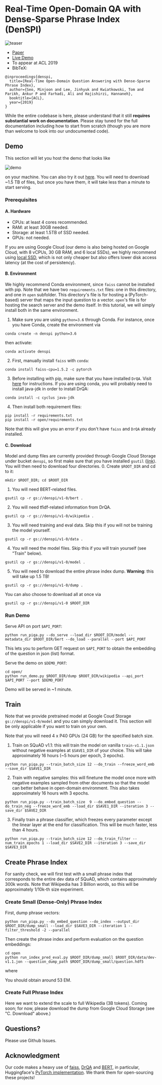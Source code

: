 # Real-Time Open-Domain QA with Dense-Sparse Phrase Index (DenSPI)

![teaser](figs/teaser.png)

- [Paper](https://arxiv.org/abs/1906.05807)
- [Live Demo](http://104.154.208.227:5900/)
- To appear at ACL 2019
- BibTeX:
```
@inproceedings{denspi,
  title={Real-Time Open-Domain Question Answering with Dense-Sparse Phrase Index},
  author={Seo, Minjoon and Lee, Jinhyuk and Kwiatkowski, Tom and Parikh, Ankur P and Farhadi, Ali and Hajishirzi, Hannaneh},
  booktitle={ACL},
  year={2019}
}
```

While the entire codebase is here, please understand that it still **requires substantial work on documentation**.
Please stay tuned for the full documentation including how to start from scratch 
(though you are more than welcome to look into our undocumented code).


## Demo
This section will let you host the demo that looks like

![demo](figs/demo.png)
 
on your machine.
You can also try it out [here](https://nlp.cs.washington.edu/denspi).
You will need to download ~1.5 TB of files, but once you have them, it will take less than a minute to start serving.

### Prerequisites

#### A. Hardware
- CPUs: at least 4 cores recommended.
- RAM: at least 30GB needed.
- Storage: at least 1.5TB of SSD needed.
- GPUs: not needed.

If you are using Google Cloud 
(our demo is also being hosted on Google Cloud, with 8 vCPUs, 30 GB RAM, and 6 local SSDs),
we highly recommend using [local SSD](https://cloud.google.com/compute/docs/disks/local-ssd), 
which is not only cheaper but also offers lower disk access latency (at the cost of persistency).



#### B. Environment
We highly recommend Conda environment, since `faiss` cannot be installed with pip.
Note that we have two `requirements.txt` files: one in this directory, and one in `open` subfolder.
This directory's file is for hosting a (PyTorch-based) server that maps the input question to a vector.
`open`'s file is for hosting the search server and the demo itself.
In this tutorial, we will simply install both in the same environment.

1. Make sure you are using `python=3.6` through Conda. For instance, once you have Conda, create the environment via
```
conda create -n denspi python=3.6
```
then activate:
```
conda activate denspi
```

2. First, manually install `faiss` with `conda`:
```
conda install faiss-cpu=1.5.2 -c pytorch
```
3. Before installing with pip, make sure that you have installed `DrQA`. 
Visit [here](https://github.com/facebookresearch/DrQA) for instructions.
If you are using conda, you will probably need to install java-jdk in order to install DrQA:
```
conda install -c cyclus java-jdk
```
4. Then install both requirement files:
```
pip install -r requirements.txt
pip install -r open/requirements.txt
```
Note that this will give you an error if you don't have `faiss` and `DrQA` already installed.


#### C. Download
Model and dump files are currently provided through Google Cloud Storage under bucket `denspi`,
 so first make sure that you have installed `gsutil` ([link](https://cloud.google.com/storage/docs/gsutil_install)).
You will then need to download four directories.
0. Create `$ROOT_DIR` and cd to it:
```
mkdir $ROOT_DIR; cd $ROOT_DIR
```
1. You will need BERT-related files. 
```
gsutil cp -r gs://denspi/v1-0/bert .
```
2. You will need tfidf-related information from DrQA. 
```
gsutil cp -r gs://denspi/v1-0/wikipedia .
```
3. You will need training and eval data. Skip this if you will not be training the model yourself.
```
gsutil cp -r gs://denspi/v1-0/data .
```
4. You will need the model files. Skip this if you will train yourself (see "Train" below).
```
gsutil cp -r gs://denspi/v1-0/model .
``` 
5. You will need to download the entire phrase index dump. **Warning**: this will take up 1.5 TB!
```
gsutil cp -r gs://denspi/v1-0/dump .
```

You can also choose to download all at once via
```
gsutil cp -r gs://denspi/v1-0 $ROOT_DIR
```


### Run Demo

Serve API on port `$API_PORT`:
```
python run_piqa.py --do_serve --load_dir $ROOT_DIR/model --metadata_dir $ROOT_DIR/bert --do_load --parallel --port $API_PORT
```
This lets you to perform GET request on `$API_PORT` to obtain the embedding of the question in json (list) format.


Serve the demo on `$DEMO_PORT`:
```
cd open/
python run_demo.py $ROOT_DIR/dump $ROOT_DIR/wikipedia --api_port $API_PORT --port $DEMO_PORT
```

Demo will be served in ~1 minute.


## Train
Note that we provide pretrained model at Google Coud Storage `gs://denspi/v1-0/model` and you can simply download it.
This section will be only applicable if you want to train on your own.

Note that you will need 4 x P40 GPUs (24 GB) for the specified batch size.

1. Train on SQuAD v1.1: this will train the model on vanilla `train-v1.1.json` without negative examples
at `$SAVE1_DIR` of your choice. This will take approximately 16 hours (~5 hours per epoch, 3 epochs).
```
python run_piqa.py --train_batch_size 12 --do_train --freeze_word_emb --save_dir $SAVE1_DIR
```

2. Train with negative samples: this will finetune the model once more with negative examples sampled 
from other documents so that the model can better behave in open-domain environment.
This also takes approximately 16 hours with 3 epochs.
```
python run_piqa.py --train_batch_size  9 --do_embed_question --do_train_neg --freeze_word_emb --load_dir $SAVE1_DIR --iteration 3 --save_dir $SAVE2_DIR

``` 

3. Finally train a phrase classifier, 
which freezes every parameter except the linear layer at the end for classification.
This will be much faster, less than 4 hours.
```
python run_piqa.py --train_batch_size 12 --do_train_filter --num_train_epochs 1 --load_dir $SAVE2_DIR --iteration 3 --save_dir $SAVE3_DIR
```



## Create Phrase Index
For sanity check, we will first test with a small phrase index that corresponds to the entire dev data of SQuAD,
which contains approximately 300k words. Note that Wikipedia has 3 Billion words,
so this will be approximately 1/10k-th size experiment.

### Create Small (Dense-Only) Phrase Index

First, dump phrase vectors:
```
python run_piqa.py --do_embed_question --do_index --output_dir $ROOT_DIR/dump_small --load_dir $SAVE3_DIR --iteration 1 --filter_threshold -2 --parallel
```

Then create the phrase index and perform evaluation on the question embeddings:

```
cd open
python run_index_pred_eval.py $ROOT_DIR/dump_small $ROOT_DIR/data/dev-v1.1.jon --question_dump_path $ROOT_DIR/dump_small/question.hdf5
```
where 

You should obtain around 53 EM.


### Create Full Phrase Index
Here we want to extend the scale to full Wikipedia (3B tokens). 
Coming soon; for now, please download the dump from Google Cloud Storage (see "C. Download" above.)


## Questions?
Please use Github Issues.

## Acknowledgment
Our code makes a heavy use of [faiss](https://github.com/facebookresearch/faiss), 
[DrQA](https://github.com/facebookresearch/DrQA) and [BERT](https://github.com/google-research/bert), in particular,
Huggingface's [PyTorch implementation](https://github.com/huggingface/pytorch-pretrained-BERT).
We thank them for open-sourcing these projects!
